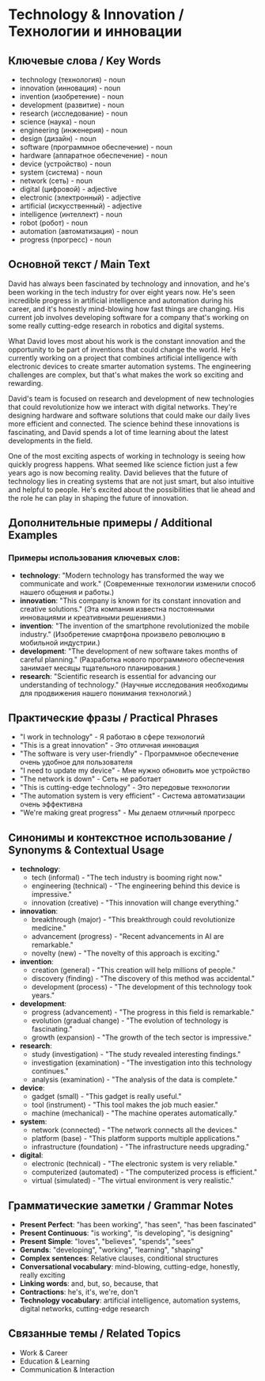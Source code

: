 # Technology & Innovation / Технологии и инновации

## Ключевые слова / Key Words
- technology (технология) - noun
- innovation (инновация) - noun
- invention (изобретение) - noun
- development (развитие) - noun
- research (исследование) - noun
- science (наука) - noun
- engineering (инженерия) - noun
- design (дизайн) - noun
- software (программное обеспечение) - noun
- hardware (аппаратное обеспечение) - noun
- device (устройство) - noun
- system (система) - noun
- network (сеть) - noun
- digital (цифровой) - adjective
- electronic (электронный) - adjective
- artificial (искусственный) - adjective
- intelligence (интеллект) - noun
- robot (робот) - noun
- automation (автоматизация) - noun
- progress (прогресс) - noun

## Основной текст / Main Text

David has always been fascinated by technology and innovation, and he's been working in the tech industry for over eight years now. He's seen incredible progress in artificial intelligence and automation during his career, and it's honestly mind-blowing how fast things are changing. His current job involves developing software for a company that's working on some really cutting-edge research in robotics and digital systems.

What David loves most about his work is the constant innovation and the opportunity to be part of inventions that could change the world. He's currently working on a project that combines artificial intelligence with electronic devices to create smarter automation systems. The engineering challenges are complex, but that's what makes the work so exciting and rewarding.

David's team is focused on research and development of new technologies that could revolutionize how we interact with digital networks. They're designing hardware and software solutions that could make our daily lives more efficient and connected. The science behind these innovations is fascinating, and David spends a lot of time learning about the latest developments in the field.

One of the most exciting aspects of working in technology is seeing how quickly progress happens. What seemed like science fiction just a few years ago is now becoming reality. David believes that the future of technology lies in creating systems that are not just smart, but also intuitive and helpful to people. He's excited about the possibilities that lie ahead and the role he can play in shaping the future of innovation.

## Дополнительные примеры / Additional Examples

### Примеры использования ключевых слов:
- **technology**: "Modern technology has transformed the way we communicate and work." (Современные технологии изменили способ нашего общения и работы.)
- **innovation**: "This company is known for its constant innovation and creative solutions." (Эта компания известна постоянными инновациями и креативными решениями.)
- **invention**: "The invention of the smartphone revolutionized the mobile industry." (Изобретение смартфона произвело революцию в мобильной индустрии.)
- **development**: "The development of new software takes months of careful planning." (Разработка нового программного обеспечения занимает месяцы тщательного планирования.)
- **research**: "Scientific research is essential for advancing our understanding of technology." (Научные исследования необходимы для продвижения нашего понимания технологий.)

## Практические фразы / Practical Phrases

- "I work in technology" - Я работаю в сфере технологий
- "This is a great innovation" - Это отличная инновация
- "The software is very user-friendly" - Программное обеспечение очень удобное для пользователя
- "I need to update my device" - Мне нужно обновить мое устройство
- "The network is down" - Сеть не работает
- "This is cutting-edge technology" - Это передовые технологии
- "The automation system is very efficient" - Система автоматизации очень эффективна
- "We're making great progress" - Мы делаем отличный прогресс

## Синонимы и контекстное использование / Synonyms & Contextual Usage

- **technology**: 
  - tech (informal) - "The tech industry is booming right now."
  - engineering (technical) - "The engineering behind this device is impressive."
  - innovation (creative) - "This innovation will change everything."
- **innovation**: 
  - breakthrough (major) - "This breakthrough could revolutionize medicine."
  - advancement (progress) - "Recent advancements in AI are remarkable."
  - novelty (new) - "The novelty of this approach is exciting."
- **invention**: 
  - creation (general) - "This creation will help millions of people."
  - discovery (finding) - "The discovery of this method was accidental."
  - development (process) - "The development of this technology took years."
- **development**: 
  - progress (advancement) - "The progress in this field is remarkable."
  - evolution (gradual change) - "The evolution of technology is fascinating."
  - growth (expansion) - "The growth of the tech sector is impressive."
- **research**: 
  - study (investigation) - "The study revealed interesting findings."
  - investigation (examination) - "The investigation into this technology continues."
  - analysis (examination) - "The analysis of the data is complete."
- **device**: 
  - gadget (small) - "This gadget is really useful."
  - tool (instrument) - "This tool makes the job much easier."
  - machine (mechanical) - "The machine operates automatically."
- **system**: 
  - network (connected) - "The network connects all the devices."
  - platform (base) - "This platform supports multiple applications."
  - infrastructure (foundation) - "The infrastructure needs upgrading."
- **digital**: 
  - electronic (technical) - "The electronic system is very reliable."
  - computerized (automated) - "The computerized process is efficient."
  - virtual (simulated) - "The virtual environment is very realistic."

## Грамматические заметки / Grammar Notes

- **Present Perfect**: "has been working", "has seen", "has been fascinated"
- **Present Continuous**: "is working", "is developing", "is designing"
- **Present Simple**: "loves", "believes", "spends", "sees"
- **Gerunds**: "developing", "working", "learning", "shaping"
- **Complex sentences**: Relative clauses, conditional structures
- **Conversational vocabulary**: mind-blowing, cutting-edge, honestly, really exciting
- **Linking words**: and, but, so, because, that
- **Contractions**: he's, it's, we're, don't
- **Technology vocabulary**: artificial intelligence, automation systems, digital networks, cutting-edge research

## Связанные темы / Related Topics

- Work & Career
- Education & Learning
- Communication & Interaction
